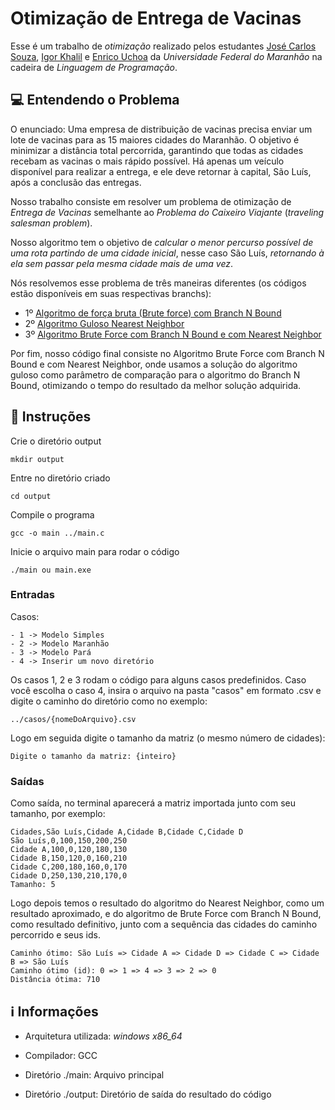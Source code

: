 
# Otimização de Entrega de Vacinas
Esse é um trabalho de _otimização_ realizado pelos estudantes [José Carlos Souza](https://github.com/CarlosSouzapjr), [Igor Khalil](https://github.com/IgorKhalil) e [Enrico Uchoa](https://github.com/lunn-inred) da _Universidade Federal do Maranhão_ na cadeira de _Linguagem de Programação_.

## 💻 Entendendo o Problema
O enunciado: Uma empresa de distribuição de vacinas precisa enviar um lote de vacinas para as 15 maiores cidades do Maranhão. O objetivo é minimizar a distância total percorrida, garantindo que todas as cidades recebam as vacinas o mais rápido possível. Há apenas um veículo disponível para realizar a entrega, e ele deve retornar à capital, São Luís, após a conclusão das entregas.


Nosso trabalho consiste em resolver um problema de otimização de _Entrega de Vacinas_ semelhante ao _Problema do Caixeiro Viajante_ (_traveling salesman problem_).

Nosso algoritmo tem o objetivo de _calcular o menor percurso possível de uma rota partindo de uma cidade inicial_, nesse caso São Luís, _retornando à ela sem passar pela mesma cidade mais de uma vez_.



Nós resolvemos esse problema de três maneiras diferentes (os códigos estão disponíveis em suas respectivas branchs):
- 1º [Algoritmo de força bruta (Brute force) com Branch N Bound](https://github.com/CarlosSouzapjr/EntregaDeVacinas/tree/BruteForce-BranchNBound)
- 2º [Algoritmo Guloso Nearest Neighbor](https://github.com/CarlosSouzapjr/EntregaDeVacinas/tree/Version-1)
- 3º [Algoritmo Brute Force com Branch N Bound e com Nearest Neighbor](https://github.com/CarlosSouzapjr/EntregaDeVacinas/tree/BranchNBound-Guloso)

Por fim, nosso código final consiste no Algoritmo Brute Force com Branch N Bound e com Nearest Neighbor, onde usamos a solução do algoritmo guloso como parâmetro de comparação para o algoritmo do Branch N Bound, otimizando o tempo do resultado da melhor solução adquirida.



## 📃 Instruções

Crie o diretório output

    mkdir output 

Entre no diretório criado

    cd output

Compile o programa

    gcc -o main ../main.c

Inicie o arquivo main para rodar o código

    ./main ou main.exe
    
### Entradas
Casos:

    - 1 -> Modelo Simples
    - 2 -> Modelo Maranhão
    - 3 -> Modelo Pará
    - 4 -> Inserir um novo diretório

Os casos 1, 2 e 3 rodam o código para alguns casos predefinidos. Caso você escolha o caso 4, insira o arquivo na pasta "casos" em formato .csv e digite o caminho do diretório como no exemplo:
    
    ../casos/{nomeDoArquivo}.csv

Logo em seguida digite o tamanho da matriz (o mesmo número de cidades):

    Digite o tamanho da matriz: {inteiro}

### Saídas
Como saída, no terminal aparecerá a matriz importada junto com seu tamanho, por exemplo:

    Cidades,São Luís,Cidade A,Cidade B,Cidade C,Cidade D
    São Luís,0,100,150,200,250
    Cidade A,100,0,120,180,130
    Cidade B,150,120,0,160,210
    Cidade C,200,180,160,0,170
    Cidade D,250,130,210,170,0
    Tamanho: 5

Logo depois temos o resultado do algoritmo do Nearest Neighbor, como um resultado aproximado, e do algoritmo de Brute Force com Branch N Bound, como resultado definitivo, junto com a sequência das cidades do caminho percorrido e seus ids.

    Caminho ótimo: São Luís => Cidade A => Cidade D => Cidade C => Cidade B => São Luís
    Caminho ótimo (id): 0 => 1 => 4 => 3 => 2 => 0
    Distância ótima: 710
    
## ℹ Informações
- Arquitetura utilizada: _windows x86_64_

- Compilador: GCC

- Diretório ./main: Arquivo principal

- Diretório ./output: Diretório de saída do resultado do código
